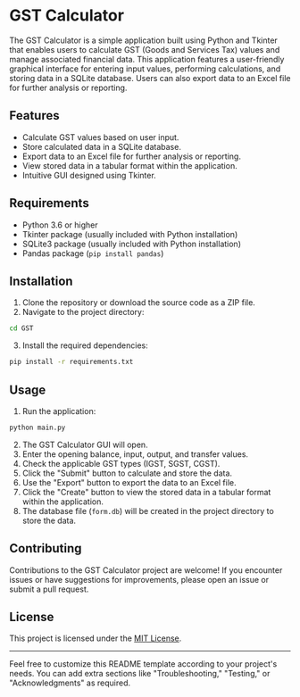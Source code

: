 # GST Calculator

The GST Calculator is a simple application built using Python and Tkinter that enables users to calculate GST (Goods and Services Tax) values and manage associated financial data. This application features a user-friendly graphical interface for entering input values, performing calculations, and storing data in a SQLite database. Users can also export data to an Excel file for further analysis or reporting.

## Features

- Calculate GST values based on user input.
- Store calculated data in a SQLite database.
- Export data to an Excel file for further analysis or reporting.
- View stored data in a tabular format within the application.
- Intuitive GUI designed using Tkinter.

## Requirements

- Python 3.6 or higher
- Tkinter package (usually included with Python installation)
- SQLite3 package (usually included with Python installation)
- Pandas package (`pip install pandas`)

## Installation

1. Clone the repository or download the source code as a ZIP file.
2. Navigate to the project directory:

```bash
cd GST
```

3. Install the required dependencies:

```bash
pip install -r requirements.txt
```

## Usage

1. Run the application:

```bash
python main.py
```

2. The GST Calculator GUI will open.
3. Enter the opening balance, input, output, and transfer values.
4. Check the applicable GST types (IGST, SGST, CGST).
5. Click the "Submit" button to calculate and store the data.
6. Use the "Export" button to export the data to an Excel file.
7. Click the "Create" button to view the stored data in a tabular format within the application.
8. The database file (`form.db`) will be created in the project directory to store the data.

## Contributing

Contributions to the GST Calculator project are welcome! If you encounter issues or have suggestions for improvements, please open an issue or submit a pull request.

## License

This project is licensed under the [MIT License](LICENSE).

---

Feel free to customize this README template according to your project's needs. You can add extra sections like "Troubleshooting," "Testing," or "Acknowledgments" as required.
